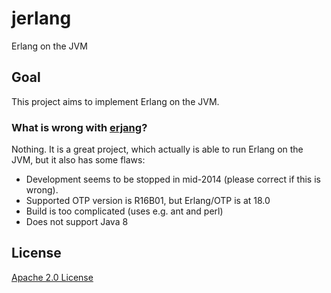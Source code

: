 # jerlang

Erlang on the JVM

## Goal

This project aims to implement Erlang on the JVM.

### What is wrong with [erjang](https://github.com/trifork/erjang)?

Nothing.
It is a great project, which actually is able to run Erlang on the JVM, but it also has some flaws:

* Development seems to be stopped in mid-2014 (please correct if this is wrong).
* Supported OTP version is R16B01, but Erlang/OTP is at 18.0
* Build is too complicated (uses e.g. ant and perl)
* Does not support Java 8

## License

[Apache 2.0 License](LICENSE)
